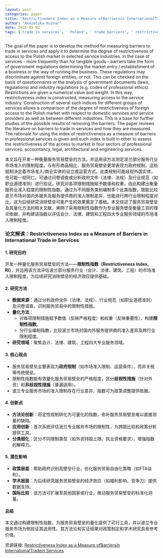 ```yaml
---
layout: post
categories: paper
title: "Restrictiveness Index as a Measure ofBarriersin InternationalTradein Services"
author: "Andzelika Kuznar"
date: 2016-05-02
tags: ['trade in services', ' Poland', ' trade barriers', ' restrictiveness index']
---
```


The goal of the paper is to develop the method for measuring barriers to trade in services and apply it to determine the degree of restrictiveness of access to the Polish market in selected service industries. In the case of services - more frequently than for tangible goods - barriers take the form of government regulations determining the market entry / establishment of a business or the way of running the business. These regulations may discriminate against foreign entities, or not. This can be checked on the basis of questionnaires or the analysis of government documents (laws, regulations) and industry regulations (e.g. codes of professional ethics). Restrictions are given a numerical value and weight. In this way, restrictiveness index is  constructed, measuring access to the service industry. Construction of several such indices for different groups of services allows a comparison of the degree of restrictiveness of foreign access to the Polish market with respect to domestic services and service providers as well as between different industries. This is a base for further studies of the possible results of removing the barriers. The paper reviews the literature on barriers to trade in services and how they are measured. The rationale for using the index of restrictiveness as a measure of barriers in professional services is given and such index is built in other to assess the restrictiveness of the access to market in four sectors of professional services: accountancy, legal, architectural and engineering services.

本文旨在开发一种衡量服务贸易壁垒的方法，并运用该方法测定波兰部分服务行业市场准入的限制程度。与有形商品相比，服务贸易壁垒更常表现为政府规制，这些规制决定着市场准入/商业实体的设立或运营方式。此类规制可能歧视外国实体，也可能一视同仁。可通过问卷调查或分析政府文件（法律、法规）及行业规范（如职业道德准则）进行验证。研究对各项限制措施赋予数值和权重，由此构建出衡量服务业准入程度的限制性指数。通过为不同服务类别编制多个此类指数，既能比较波兰市场对国内外服务及服务提供商的准入限制差异，也能进行跨行业限制程度对比。这为后续研究消除壁垒可能产生的效果奠定了基础。本文综述了服务贸易壁垒及其量化方法的相关文献，阐明了采用限制性指数作为专业服务壁垒衡量工具的理论依据，并构建该指数以评估会计、法律、建筑和工程四大专业服务领域的市场准入限制程度。

### **论文解读：Restrictiveness Index as a Measure of Barriers in International Trade in Services**  

#### **1. 研究目的**  
开发一种量化服务贸易壁垒的方法——**限制性指数（Restrictiveness Index, RI）**，并运用该方法评估波兰部分服务行业（会计、法律、建筑、工程）的市场准入限制程度，为后续研究消除壁垒的经济效应提供基础。  

#### **2. 研究方法**  
- **数据来源**：通过分析政府文件（法律、法规）、行业规范（如职业道德准则）及问卷调查，识别服务贸易中的限制性措施。  
- **量化方法**：  
  - 对每项限制措施赋予数值（反映严格程度）和权重（反映重要性），构建**限制性指数**。  
  - 分行业编制指数，比较波兰市场对国内外服务提供商的准入差异及跨行业限制程度。  
- **研究领域**：聚焦会计、法律、建筑、工程四大专业服务领域。  

#### **3. 核心观点**  
- 服务贸易壁垒主要表现为**政府规制**（如市场准入限制、运营条件），而非关税等传统壁垒。  
- 限制性指数能有效量化服务贸易壁垒的严格程度，区分**歧视性措施**（针对外资）和**非歧视性措施**（普遍适用）。  
- 波兰专业服务市场的准入限制存在行业差异，指数可为政策调整提供依据。  

#### **4. 创新点**  
- **方法论创新**：将定性规制转化为可量化的指数，弥补服务贸易壁垒难以直接测量的缺陷。  
- **应用创新**：首次系统评估波兰专业服务市场的限制性，为跨国比较和政策分析提供工具。  
- **分类细化**：区分不同限制类型（如外资持股上限、执业资格要求），增强指数的解释力。  

#### **5. 潜在影响**  
- **政策层面**：帮助政府识别高壁垒行业，优化服务贸易自由化策略（如FTA谈判）。  
- **学术层面**：为后续研究服务贸易壁垒的经济效应（如福利影响、竞争力）提供数据支持。  
- **国际比较**：该方法可扩展至其他国家或行业，推动服务贸易壁垒的标准化测量。  

#### **总结**  
本文通过构建限制性指数，为服务贸易壁垒的量化提供了可行工具，并以波兰专业服务市场为例验证其适用性。其方法论和实证结果对政策制定和学术研究具有参考价值。

资源链接: [Restrictiveness Index as a Measure ofBarriersin InternationalTradein Services](https://papers.ssrn.com/sol3/papers.cfm?abstract_id=2773789)
